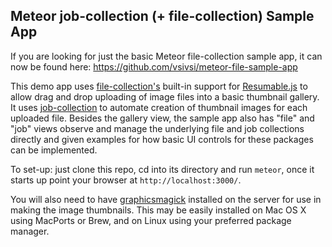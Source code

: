 ## Meteor job-collection (+ file-collection) Sample App

If you are looking for just the basic Meteor file-collection sample app, it can now be found here: https://github.com/vsivsi/meteor-file-sample-app

This demo app uses [file-collection's](https://atmospherejs.com/vsivsi/file-collection) built-in support for [Resumable.js](http://www.resumablejs.com/) to allow drag and drop uploading of image files into a basic thumbnail gallery. It uses [job-collection](https://atmospherejs.com/vsivsi/job-collection) to automate creation of thumbnail images for each uploaded file. Besides the gallery view, the sample app also has "file" and "job" views observe and manage the underlying file and job collections directly and given examples for how basic UI controls for these packages can be implemented.

To set-up: just clone this repo, cd into its directory and run `meteor`, once it starts up point your browser at `http://localhost:3000/`.

You will also need to have [graphicsmagick](http://www.graphicsmagick.org/) installed on the server for use in making the image thumbnails. This may be easily installed on Mac OS X using MacPorts or Brew, and on Linux using your preferred package manager.

